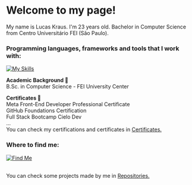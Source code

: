 <h1 align="left">Welcome to my page!</h1>

My name is Lucas Kraus. I'm 23 years old. Bachelor in Computer Science from Centro Universitário FEI (São Paulo).<br>

<h3 align="left">Programming languages, frameworks and tools that I work with:</h3>

[![My Skills](https://skillicons.dev/icons?i=html,css,js,ts,react,nextjs,vue,nuxtjs,go,nodejs,figma)](https://skillicons.dev)

**Academic Background 📖**
<br>
B.Sc. in Computer Science - FEI University Center <br>

**Certificates 🥇** 
<br>
Meta Front-End Developer Professional Certificate <br>
GitHub Foundations Certification <br>
Full Stack Bootcamp Cielo Dev <br> 
... <br>
You can check my certifications and certificates in <a href="https://github.com/lucaskraus/certificates">Certificates.</a>
<br>

<h3 align="left">Where to find me:</h3>

[![Find Me](https://skillicons.dev/icons?i=linkedin)](https://skillicons.dev)
<br> 
<br>

You can check some projects made by me in <a href="https://github.com/lucaskraus?tab=repositories">Repositories.</a><br>
